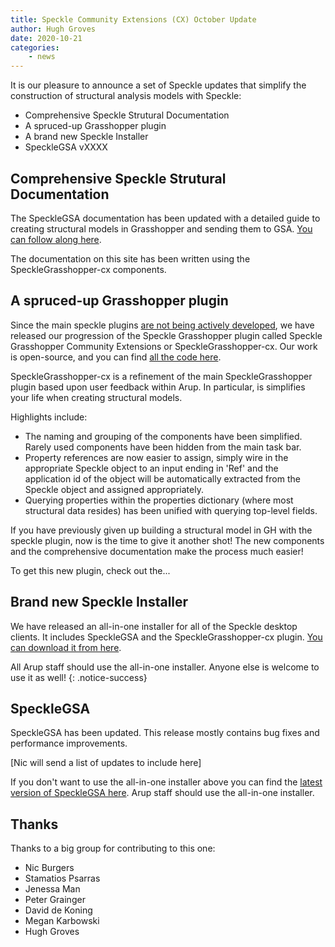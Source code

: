 ```yaml
---
title: Speckle Community Extensions (CX) October Update
author: Hugh Groves
date: 2020-10-21
categories: 
    - news
---
```


It is our pleasure to announce a set of Speckle updates that simplify the construction of structural analysis models with Speckle:

* Comprehensive Speckle Strutural Documentation
* A spruced-up Grasshopper plugin
* A brand new Speckle Installer
* SpeckleGSA vXXXX

## Comprehensive Speckle Strutural Documentation

The SpeckleGSA documentation has been updated with a detailed guide to creating structural models in Grasshopper and sending them to GSA. [You can follow along here](/docs/gh_sending).

The documentation on this site has been written using the SpeckleGrasshopper-cx components.

## A spruced-up Grasshopper plugin

Since the main speckle plugins [are not being actively developed](https://speckle.systems/blog/insider-speckle2), we have released our progression of the Speckle Grasshopper plugin called Speckle Grasshopper Community Extensions or SpeckleGrasshopper-cx. Our work is open-source, and you can find [all the code here](https://github.com/arup-group/SpeckleRhino).

SpeckleGrasshopper-cx is a refinement of the main SpeckleGrasshopper plugin based upon user feedback within Arup. In particular, is simplifies your life when creating structural models.

Highlights include:

* The naming and grouping of the components have been simplified. Rarely used components have been hidden from the main task bar.
* Property references are now easier to assign, simply wire in the appropriate Speckle object to an input ending in 'Ref' and the application id of the object will be automatically extracted from the Speckle object and assigned appropriately.
* Querying properties within the properties dictionary (where most structural data resides) has been unified with querying top-level fields.

If you have previously given up building a structural model in GH with the speckle plugin, now is the time to give it another shot! The new components and the comprehensive documentation make the process much easier! 

To get this new plugin, check out the...

## Brand new Speckle Installer

We have released an all-in-one installer for all of the Speckle desktop clients. It includes SpeckleGSA and the SpeckleGrasshopper-cx plugin. [You can download it from here](https://github.com/arup-group/SpeckleInstaller/releases).

All Arup staff should use the all-in-one installer. Anyone else is welcome to use it as well!
{: .notice-success}

## SpeckleGSA

SpeckleGSA has been updated. This release mostly contains bug fixes and performance improvements.

[Nic will send a list of updates to include here]

If you don't want to use the all-in-one installer above you can find the [latest version of SpeckleGSA here](https://github.com/arup-group/speckleGSA/releases). Arup staff should use the all-in-one installer.

## Thanks

Thanks to a big group for contributing to this one:

* Nic Burgers
* Stamatios Psarras
* Jenessa Man
* Peter Grainger
* David de Koning
* Megan Karbowski
* Hugh Groves